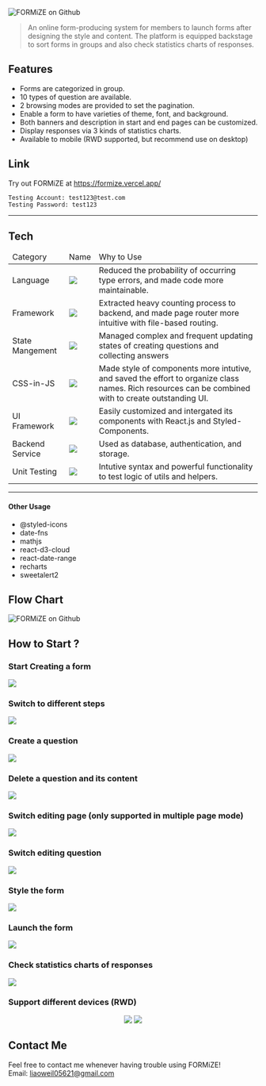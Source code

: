 <div >

![FORMiZE on Github](./README/formize-logo-github.svg)

</div>

> An online form-producing system for members to launch forms after designing the style and content. The platform is equipped backstage to sort forms in groups and also check statistics charts of responses.

## Features

- Forms are categorized in group.
- 10 types of question are available.
- 2 browsing modes are provided to set the pagination.
- Enable a form to have varieties of theme, font, and background.
- Both banners and description in start and end pages can be customized.
- Display responses via 3 kinds of statistics charts.
- Available to mobile (RWD supported, but recommend use on desktop)

## Link

Try out FORMiZE at https://formize.vercel.app/

```
Testing Account: test123@test.com
Testing Password: test123
```

<hr />

## Tech

<table>
  <thead>
    <td>Category</td>
    <td>Name</td>
    <td>Why to Use</td>
  </thead>
  <tr>
    <td>Language</td>
    <td>
      <img
        src="https://img.shields.io/badge/TypeScript-007ACC?style=for-the-badge&logo=typescript&logoColor=white"
      />
    </td>
    <td>
      <span
        >Reduced the probability of occurring type errors, and made code more
        maintainable.</span
      >
    </td>
  </tr>
  <tr>
    <td>Framework</td>
    <td>
      <img
        src="https://img.shields.io/badge/next.js-000000?style=for-the-badge&logo=nextdotjs&logoColor=white"
      />
    </td>
    <td>
      <span
        >Extracted heavy counting process to backend, and made page router more intuitive with
        file-based routing.</span
      >
    </td>
  </tr>
  <tr>
    <td>State Mangement</td>
    <td>
      <img
        src="https://img.shields.io/badge/Redux-593D88?style=for-the-badge&logo=redux&logoColor=white"
      />
    </td>
    <td>
      <span>
        Managed complex and frequent updating states of creating questions and collecting answers 
      </span>
    </td>
  </tr>
  <tr>
    <td>CSS-in-JS</td>
    <td>
      <img
        src="https://img.shields.io/badge/styled--components-DB7093?style=for-the-badge&logo=styled-components&logoColor=white"
      />
    </td>
    <td>
      <span>
        Made style of components more intutive, and saved the effort to organize class names. Rich resources can be combined with to create outstanding UI.
      </span>
    </td>
  </tr>
  </tr>
  <tr>
    <td>UI Framework</td>
    <td>
      <img
        src="https://img.shields.io/badge/Material%20UI-007FFF?style=for-the-badge&logo=mui&logoColor=white"
      />
    </td>
    <td>
      <span>
        Easily customized and intergated its components with React.js and Styled-Components.
      </span>
    </td>
  </tr>
  <tr>
    <td>Backend Service</td>
    <td>
      <img
        src="https://img.shields.io/badge/firebase-ffca28?style=for-the-badge&logo=firebase&logoColor=black"
      />
    </td>
    <td>
      <span>
        Used as database, authentication, and storage.
      </span>
    </td>
  </tr>
  <tr>
    <td>Unit Testing</td>
    <td>
      <img
        src="https://img.shields.io/badge/Jest-C21325?style=for-the-badge&logo=jest&logoColor=white"
      />
    </td>
    <td>
      <span>
        Intutive syntax and powerful functionality to test logic of utils and helpers.
      </span>
    </td>
  </tr>
</table>
<hr />

#### Other Usage

- @styled-icons
- date-fns
- mathjs
- react-d3-cloud
- react-date-range
- recharts
- sweetalert2

## Flow Chart

![FORMiZE on Github](./README/flowchart.svg)

## How to Start ?

<div>
  <h3>Start Creating a form</h3>
   <img src='./README/gif/create-group.gif'/>
   <h3 >Switch to different steps</h3>
   <img src='./README/gif/settings.gif'/>
   <h3 >Create a question</h3>
   <img src='./README/gif/create-a-question.gif'/>
   <h3 >Delete a question and its content</h3>
   <img src='./README/gif/delete-a-question.gif'/>
   <h3 >Switch editing page (only supported in multiple page mode)</h3>
   <img src='./README//gif/switch-a-page.gif'/>
   <h3>Switch editing question</h3>
   <img src='./README/gif/switch-a-question.gif' />
   <h3>Style the form</h3>
   <img src='./README/gif/style.gif'/>
   <h3>Launch the form</h3>
   <img src='./README/gif/launch.gif'/>
   <h3>Check statistics charts of responses</h3>
   <img src='./README/gif/statis.gif'/>
   <h3>Support different devices (RWD)</h3>
   <div align='center'>
    <img src='./README/gif/rwd-group.gif'/>
    <img src='./README/gif/rwd.gif' />
   </div>
</div>

## Contact Me

Feel free to contact me whenever having trouble using FORMiZE!  
Email: liaoweil05621@gmail.com
